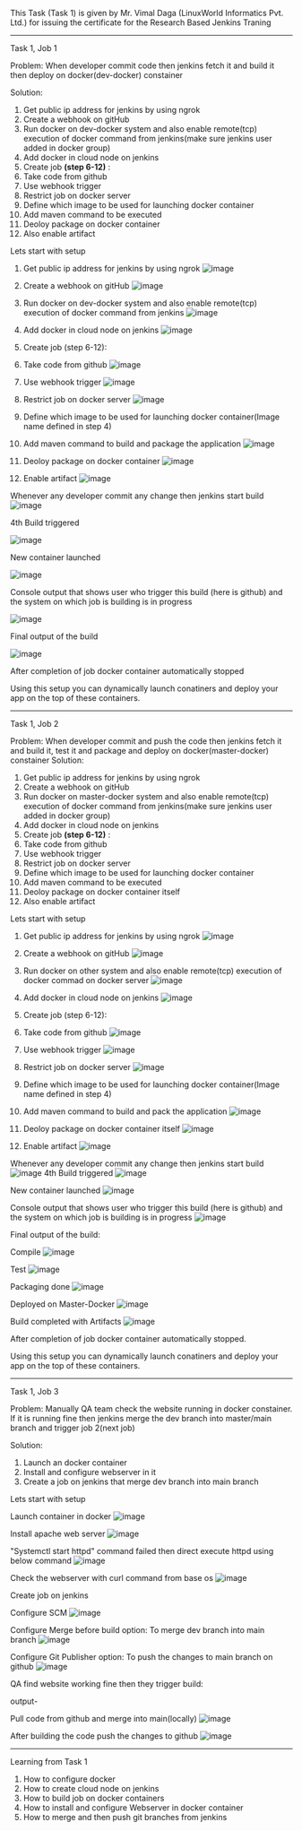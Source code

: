 This Task (Task 1) is given by Mr. Vimal Daga (LinuxWorld Informatics Pvt. Ltd.) for issuing the certificate for the Research Based Jenkins Traning



*********************************************************************************************************



Task 1, Job 1

Problem: When developer commit code then jenkins fetch it and build it then deploy on docker(dev-docker) constainer

Solution:

1.	Get public ip address for jenkins by using ngrok
2.	Create a webhook on gitHub
3.	Run docker on dev-docker system and also enable remote(tcp) execution of docker command from jenkins(make sure jenkins user added in docker group)
4.	Add docker in cloud node on jenkins
5.	Create job **(step 6-12)** :
6.	Take code from github
7.  Use webhook trigger
8.  Restrict job on docker server
9.	Define which image to be used for launching docker container
10.	Add maven command to be executed
11.	Deoloy package on docker container
12.	Also enable artifact

Lets start with setup

1. Get public ip address for jenkins by using ngrok
![image](https://user-images.githubusercontent.com/75135128/122684343-86f73100-d222-11eb-9252-11c40b2f4cf2.png)

2. Create a webhook on gitHub
![image](https://user-images.githubusercontent.com/75135128/122684523-6c718780-d223-11eb-9b01-b929d73556fc.png)

3. Run docker on dev-docker system and also enable remote(tcp) execution of docker command from jenkins
![image](https://user-images.githubusercontent.com/75135128/122684688-8069b900-d224-11eb-8e52-a6caa885966b.png)

4. Add docker in cloud node on jenkins
![image](https://user-images.githubusercontent.com/75135128/122684754-0128b500-d225-11eb-928c-e85357c01334.png)

5. Create job (step 6-12):
6. Take code from github
![image](https://user-images.githubusercontent.com/75135128/122684809-611f5b80-d225-11eb-9ca8-3d6ca5a6ae62.png)

7.  Use webhook trigger
![image](https://user-images.githubusercontent.com/75135128/122684837-8d3adc80-d225-11eb-9880-4da7f025c520.png)

8. Restrict job on docker server
![image](https://user-images.githubusercontent.com/75135128/122684849-9deb5280-d225-11eb-94be-cdb390db8e8b.png)

9. Define which image to be used for launching docker container(Image name defined in step 4)
10. Add maven command to build and package the application
![image](https://user-images.githubusercontent.com/75135128/122684910-f4f12780-d225-11eb-9d86-bda11afa81a7.png)

11.	Deoloy package on docker container
![image](https://user-images.githubusercontent.com/75135128/122684932-1baf5e00-d226-11eb-9c99-a6f2144ec7a0.png)

12.	Enable artifact
![image](https://user-images.githubusercontent.com/75135128/122684940-2d910100-d226-11eb-914f-74492ac45677.png)


Whenever any developer commit any change then jenkins start build
![image](https://user-images.githubusercontent.com/75135128/122685323-34b90e80-d228-11eb-8006-ef160e033063.png)

4th Build triggered

![image](https://user-images.githubusercontent.com/75135128/122685328-413d6700-d228-11eb-8c84-15dfb013744b.png)

New container launched

![image](https://user-images.githubusercontent.com/75135128/122685342-574b2780-d228-11eb-844c-63af79280e46.png)

Console output that shows user who trigger this build (here is github) and the system on which job is building is in progress 

![image](https://user-images.githubusercontent.com/75135128/122685375-8feb0100-d228-11eb-9e17-0e0b8a05e8e5.png)

Final output of the build

![image](https://user-images.githubusercontent.com/75135128/122685468-29b2ae00-d229-11eb-8b61-97de124c840e.png)

After completion of job docker container automatically stopped

Using this setup you can dynamically launch conatiners and deploy your app on the top of these containers.



*********************************************************************************************************



Task 1, Job 2

Problem: When developer commit and push the code then jenkins fetch it and build it, test it and package and deploy on docker(master-docker) constainer
Solution:

1.	Get public ip address for jenkins by using ngrok
2.	Create a webhook on gitHub
3.	Run docker on master-docker system and also enable remote(tcp) execution of docker command from jenkins(make sure jenkins user added in docker group)
4.	Add docker in cloud node on jenkins
5.	Create job **(step 6-12)** :
6.	Take code from github
7.  Use webhook trigger
8.  Restrict job on docker server
9.	Define which image to be used for launching docker container
10.	Add maven command to be executed
11.	Deoloy package on docker container itself
12.	Also enable artifact

Lets start with setup

1. Get public ip address for jenkins by using ngrok
![image](https://user-images.githubusercontent.com/75135128/122815579-44515980-d2f3-11eb-9e51-569c54be02f1.png)

2. Create a webhook on gitHub
![image](https://user-images.githubusercontent.com/75135128/122817424-8085b980-d2f5-11eb-8f14-691e7e575285.png)

3. Run docker on other system and also enable remote(tcp) execution of docker commad on docker server
![image](https://user-images.githubusercontent.com/75135128/122820550-5e8e3600-d2f9-11eb-89a4-1c570f73c8eb.png)

4. Add docker in cloud node on jenkins
![image](https://user-images.githubusercontent.com/75135128/122817483-95624d00-d2f5-11eb-9f43-1b6515b2af24.png)

5. Create job (step 6-12):
6. Take code from github
![image](https://user-images.githubusercontent.com/75135128/122817909-29341900-d2f6-11eb-870d-c4e7412e413e.png)

7.  Use webhook trigger
![image](https://user-images.githubusercontent.com/75135128/122817878-1c172a00-d2f6-11eb-8289-e41fa6e942b3.png)

8. Restrict job on docker server
![image](https://user-images.githubusercontent.com/75135128/122817764-f722b700-d2f5-11eb-80f1-ee838c9259d6.png)

9. Define which image to be used for launching docker container(Image name defined in step 4)
10. Add maven command to build and pack the application
![image](https://user-images.githubusercontent.com/75135128/122820911-ca709e80-d2f9-11eb-90ad-97861a287f0d.png)

11.	Deoloy package on docker container itself
![image](https://user-images.githubusercontent.com/75135128/122820948-d9575100-d2f9-11eb-9072-244188bfe376.png)

12.	Enable artifact
![image](https://user-images.githubusercontent.com/75135128/122820971-e07e5f00-d2f9-11eb-9b69-fdd14ba40990.png)


Whenever any developer commit any change then jenkins start build
![image](https://user-images.githubusercontent.com/75135128/122819264-d8252480-d2f7-11eb-8906-5098b933abc4.png)
4th Build triggered
![image](https://user-images.githubusercontent.com/75135128/122819313-ea06c780-d2f7-11eb-9923-75632775881d.png)

New container launched
![image](https://user-images.githubusercontent.com/75135128/122819383-0571d280-d2f8-11eb-8aa6-8d69eaae4f39.png)


Console output that shows user who trigger this build (here is github) and the system on which job is building is in progress 
![image](https://user-images.githubusercontent.com/75135128/122819545-3c47e880-d2f8-11eb-9325-60325777d6aa.png)


Final output of the build:  

Compile
![image](https://user-images.githubusercontent.com/75135128/122819975-bb3d2100-d2f8-11eb-8f1d-05588dd92286.png)

Test
![image](https://user-images.githubusercontent.com/75135128/122819754-7913df80-d2f8-11eb-9ea0-14aa2f69ecb4.png)

Packaging done
![image](https://user-images.githubusercontent.com/75135128/122820081-d871ef80-d2f8-11eb-8b8b-5df59412c0d2.png)

Deployed on Master-Docker
![image](https://user-images.githubusercontent.com/75135128/122820154-eb84bf80-d2f8-11eb-98e8-160f932d8f6f.png)

Build completed with Artifacts
![image](https://user-images.githubusercontent.com/75135128/122820366-25ee5c80-d2f9-11eb-9a9a-0edec0c1e2bc.png)

After completion of job docker container automatically stopped.

Using this setup you can dynamically launch conatiners and deploy your app on the top of these containers.



*********************************************************************************************************



Task 1, Job 3

Problem:
Manually QA team check the website running in docker constainer. If it is running fine then jenkins merge the dev branch into master/main branch and trigger job 2(next job)

Solution:
1. Launch an docker container
2. Install and configure webserver in it
3. Create a job on jenkins that merge dev branch into main branch

Lets start with setup

Launch container in docker
![image](https://user-images.githubusercontent.com/75135128/123170573-4e608d00-d498-11eb-87c4-76cbe4840606.png)

Install apache web server
![image](https://user-images.githubusercontent.com/75135128/123170644-62a48a00-d498-11eb-9f63-c5c94f7f15d7.png)

"Systemctl start httpd" command failed then direct execute httpd using below command
![image](https://user-images.githubusercontent.com/75135128/123170821-95e71900-d498-11eb-9712-18754d8f6d0a.png)

Check the webserver with curl command from base os
![image](https://user-images.githubusercontent.com/75135128/123170986-d050b600-d498-11eb-87cd-eb597981441d.png)

Create job on jenkins

Configure SCM
![image](https://user-images.githubusercontent.com/75135128/123317993-567a0480-d54c-11eb-8366-3e29d62e3e07.png)

Configure Merge before build option: To merge dev branch into main branch
![image](https://user-images.githubusercontent.com/75135128/123318093-77daf080-d54c-11eb-8f78-4697a264c96d.png)


Configure Git Publisher option: To push the changes to main branch on github
![image](https://user-images.githubusercontent.com/75135128/123318440-d3a57980-d54c-11eb-88f8-2fafd85b7b46.png)

QA find website working fine then they trigger build: 

output-

Pull code from github and merge into main(locally)
![image](https://user-images.githubusercontent.com/75135128/123318777-3860d400-d54d-11eb-8793-bc8e7fdb56e0.png)


After building the code push the changes to github
![image](https://user-images.githubusercontent.com/75135128/123318938-647c5500-d54d-11eb-9647-a582da100dc6.png)



**************************************************************************************************************************************************



Learning from Task 1
1. How to configure docker 
2. How to create cloud node on jenkins
3. How to build job on docker containers
4. How to install and configure Webserver in docker container
5. How to merge and then push git branches from jenkins
